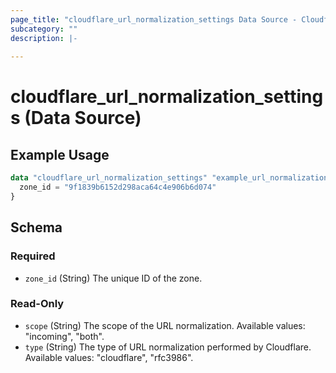 ```yaml
---
page_title: "cloudflare_url_normalization_settings Data Source - Cloudflare"
subcategory: ""
description: |-
  
---
```


# cloudflare_url_normalization_settings (Data Source)



## Example Usage

```terraform
data "cloudflare_url_normalization_settings" "example_url_normalization_settings" {
  zone_id = "9f1839b6152d298aca64c4e906b6d074"
}
```

<!-- schema generated by tfplugindocs -->
## Schema

### Required

- `zone_id` (String) The unique ID of the zone.

### Read-Only

- `scope` (String) The scope of the URL normalization.
Available values: "incoming", "both".
- `type` (String) The type of URL normalization performed by Cloudflare.
Available values: "cloudflare", "rfc3986".


